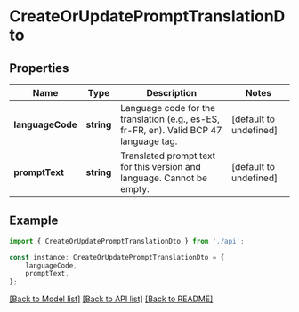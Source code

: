 # CreateOrUpdatePromptTranslationDto


## Properties

Name | Type | Description | Notes
------------ | ------------- | ------------- | -------------
**languageCode** | **string** | Language code for the translation (e.g., es-ES, fr-FR, en). Valid BCP 47 language tag. | [default to undefined]
**promptText** | **string** | Translated prompt text for this version and language. Cannot be empty. | [default to undefined]

## Example

```typescript
import { CreateOrUpdatePromptTranslationDto } from './api';

const instance: CreateOrUpdatePromptTranslationDto = {
    languageCode,
    promptText,
};
```

[[Back to Model list]](../README.md#documentation-for-models) [[Back to API list]](../README.md#documentation-for-api-endpoints) [[Back to README]](../README.md)
